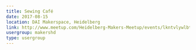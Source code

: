 ```yaml
---
title: Sewing Café
date: 2017-08-15
location: DAI Makerspace, Heidelberg
link: http://www.meetup.com/Heidelberg-Makers-Meetup/events/lkntvlywlbtb/
usergroup: makershd
type: usergroup
---
```

